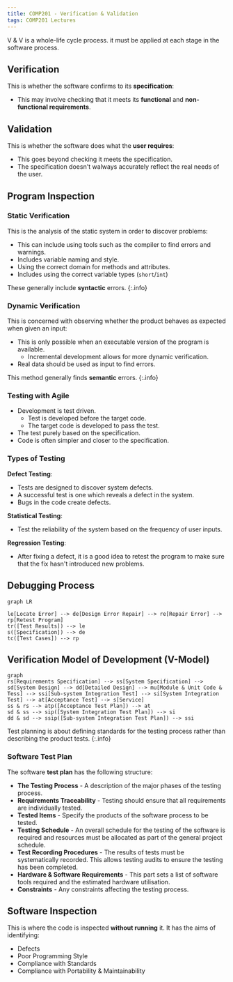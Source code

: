 ```yaml
---
title: COMP201 - Verification & Validation
tags: COMP201 Lectures
---
```

V & V is a whole-life cycle process. it must be applied at each stage in the software process. 

## Verification
This is whether the software confirms to its **specification**:

* This may involve checking that it meets its **functional** and **non-functional requirements**.

## Validation
This is whether the software does what the **user requires**:

* This goes beyond checking it meets the specification.
* The specification doesn't walways accurately reflect the real needs of the user.

## Program Inspection
### Static Verification
This is the analysis of the static system in order to discover problems:

* This can include using tools such as the compiler to find errors and warnings.
* Includes variable naming and style.
* Using the correct domain for methods and attributes.
* Includes using the correct variable types (`short`/`int`)

These generally include **syntactic** errors.
{:.info}

### Dynamic Verification
This is concerned with observing whether the product behaves as expected when given an input:

* This is only possible when an executable version of the program is available.
	* Incremental development allows for more dynamic verification.
* Real data should be used as input to find errors.

This method generally finds **semantic** errors.
{:.info}

### Testing with Agile

* Development is test driven.
	* Test is developed before the target code.
	* The target code is developed to pass the test.
* The test purely based on the specification.
* Code is often simpler and closer to the specification.

### Types of Testing
**Defect Testing**:

* Tests are designed to discover system defects.
* A successful test is one which reveals a defect in the system.
* Bugs in the code create defects.

**Statistical Testing**:

* Test the reliability of the system based on the frequency of user inputs.

**Regression Testing**:

* After fixing a defect, it is a good idea to retest the program to make sure that the fix hasn't introduced new problems.

## Debugging Process

```mermaid
graph LR

le[Locate Error] --> de[Design Error Repair] --> re[Repair Error] --> rp[Retest Program]
tr([Test Results]) --> le
s([Specification]) --> de
tc([Test Cases]) --> rp
```

## Verification Model of Development (V-Model)

```mermaid
graph
rs[Requirements Specification] --> ss[System Specification] --> sd[System Design] --> dd[Detailed Design] --> mu[Module & Unit Code & Tess] --> ssi[Sub-system Integration Test] --> si[System Integration Test] --> at[Acceptance Test] --> s[Service]
ss & rs --> atp([Acceptance Test Plan]) --> at
sd & ss --> sip([System Integration Test Plan]) --> si
dd & sd --> ssip([Sub-system Integration Test Plan]) --> ssi
```

Test planning is about defining standards for the testing process rather than describing the product tests.
{:.info}

### Software Test Plan
The software **test plan** has the following structure:

* **The Testing Process** - A description of the major phases of the testing process.
* **Requirements Traceability** - Testing should ensure that all requirements are individually tested.
* **Tested Items** - Specify the products of the software process to be tested.
* **Testing Schedule** - An overall schedule for the testing of the software is required and resources must be allocated as part of the general project schedule.
* **Test Recording Procedures** - The results of tests must be systematically recorded. This allows testing audits to ensure the testing has been completed.
* **Hardware & Software Requirements** - This part sets a list of software tools required and the estimated hardware utilisation.
* **Constraints** - Any constraints affecting the testing process.

## Software Inspection
This is where the code is inspected **without running** it. It has the aims of identifying:

* Defects
* Poor Programming Style
* Compliance with Standards
* Compliance with Portability & Maintainability